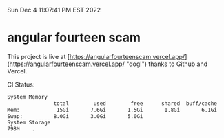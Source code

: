 Sun Dec  4 11:07:41 PM EST 2022

# angular fourteen scam


This project is live at [https://angularfourteenscam.vercel.app/](https://angularfourteenscam.vercel.app/ "dog!") thanks to Github and Vercel.

CI Status: 

```bash
System Memory
               total        used        free      shared  buff/cache   available
Mem:            15Gi       7.6Gi       1.5Gi       1.8Gi       6.1Gi       5.4Gi
Swap:          8.0Gi       3.0Gi       5.0Gi
System Storage
798M	.
```
